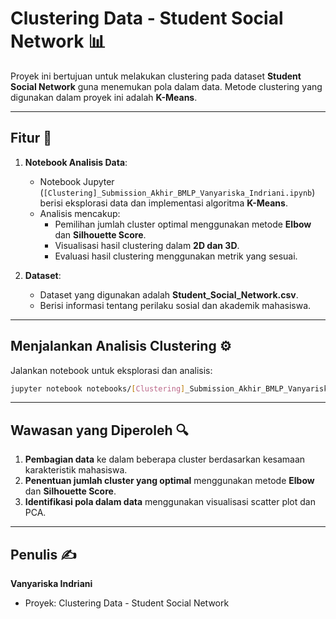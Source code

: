 # Clustering Data - Student Social Network 📊

Proyek ini bertujuan untuk melakukan clustering pada dataset **Student Social Network** guna menemukan pola dalam data. Metode clustering yang digunakan dalam proyek ini adalah **K-Means**.

---

## Fitur 🚀

1. **Notebook Analisis Data**:
   - Notebook Jupyter (`[Clustering]_Submission_Akhir_BMLP_Vanyariska_Indriani.ipynb`) berisi eksplorasi data dan implementasi algoritma **K-Means**.
   - Analisis mencakup:
     - Pemilihan jumlah cluster optimal menggunakan metode **Elbow** dan **Silhouette Score**.
     - Visualisasi hasil clustering dalam **2D dan 3D**.
     - Evaluasi hasil clustering menggunakan metrik yang sesuai.

2. **Dataset**:
   - Dataset yang digunakan adalah **Student_Social_Network.csv**.
   - Berisi informasi tentang perilaku sosial dan akademik mahasiswa.

---

## Menjalankan Analisis Clustering ⚙️

Jalankan notebook untuk eksplorasi dan analisis:
```bash
jupyter notebook notebooks/[Clustering]_Submission_Akhir_BMLP_Vanyariska_Indriani.ipynb
```

---

## Wawasan yang Diperoleh 🔍

1. **Pembagian data** ke dalam beberapa cluster berdasarkan kesamaan karakteristik mahasiswa.
2. **Penentuan jumlah cluster yang optimal** menggunakan metode **Elbow** dan **Silhouette Score**.
3. **Identifikasi pola dalam data** menggunakan visualisasi scatter plot dan PCA.

---

## Penulis ✍️

**Vanyariska Indriani**
- Proyek: Clustering Data - Student Social Network

